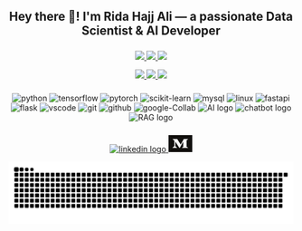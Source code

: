 <h2 align="center">Hey there 👋! I'm Rida Hajj Ali — a passionate Data Scientist & AI Developer</h2>


###

<a href="https://github.com/vn7n24fzkq/github-profile-summary-cards">
    <p align="center">
        <img src="https://github-profile-summary-cards.vercel.app/api/cards/profile-details?username=RidaHajjAli&theme=github_dark">
        <img src="https://github-profile-summary-cards.vercel.app/api/cards/productive-time?username=RidaHajjAli&theme=github_dark&utcOffset=3">
        <img src="https://github-profile-summary-cards.vercel.app/api/cards/most-commit-language?username=RidaHajjAli&theme=github_dark">
</a>

<p align="center">
    <a href="https://wakatime.com/@RidaHajjAli">
      <img src="https://wakatime.com/badge/user/847d9477-bdf4-4be9-9660-993eb1665dc7.svg">
    </a>
    <a href="https://github.com/antonkomarev/github-profile-views-counter">
      <img src="https://komarev.com/ghpvc/?username=RidaHajjAli&style=flat-square&label=Views"/>
    </a>
    <a href="https://yhype.me/">
      <img src="https://hit.yhype.me/github/profile?user_id=4661021"/>
    </a>
</p>


###

<div align="center">
  <img src="https://skillicons.dev/icons?i=python" height="30" alt="python" />
  <img src="https://skillicons.dev/icons?i=tensorflow" height="30" alt="tensorflow" />
  <img src="https://skillicons.dev/icons?i=pytorch" height="30" alt="pytorch" />
  <img src="https://skillicons.dev/icons?i=sklearn" height="30" alt="scikit-learn" />
  <img src="https://skillicons.dev/icons?i=mysql" height="30" alt="mysql" />
  <img src="https://skillicons.dev/icons?i=linux" height="30" alt="linux" />
  <img src="https://skillicons.dev/icons?i=fastapi" height="30" alt="fastapi" />
  <img src="https://skillicons.dev/icons?i=flask" height="30" alt="flask" />
  <img src="https://skillicons.dev/icons?i=vscode" height="30" alt="vscode" />
  <img src="https://skillicons.dev/icons?i=git" height="30" alt="git" />
  <img src="https://skillicons.dev/icons?i=github" height="30" alt="github" />
  <img src="https://img.icons8.com/?size=100&id=lOqoeP2Zy02f&format=png&color=000000" height="30" alt="google-Collab" />
  <img src="https://img.icons8.com/ios-filled/50/000000/artificial-intelligence.png" height="30" alt="AI logo" />
  <img src="https://static.thenounproject.com/png/chatbot-icon-852157-512.png" height="30" alt="chatbot logo" />
  <img src="https://img.icons8.com/ios-filled/50/database.png" height="30" alt="RAG logo" />
</div>

###

<div align="center">
  <a href="https://www.linkedin.com/in/ridahajjali/" target="_blank">
    <img src="https://raw.githubusercontent.com/maurodesouza/profile-readme-generator/master/src/assets/icons/social/linkedin/default.svg" width="42" height="30" alt="linkedin logo" />
  </a>
  <a href="https://medium.com/@ridahajali8" target="_blank">
    <img src="https://raw.githubusercontent.com/edent/SuperTinyIcons/master/images/svg/medium.svg" width="42" height="30" alt="medium logo" />
  </a>
</div>

<p align="center">
  <picture>
    <source media="(prefers-color-scheme: dark)" srcset="https://raw.githubusercontent.com/RidaHajjAli/RidaHajjAli/refs/heads/main/output/pacman-contribution-graph.svg>
    <source media="(prefers-color-scheme: light)" srcset="https://raw.githubusercontent.com/RidaHajjAli/RidaHajjAli/refs/heads/main/output/pacman-contribution-graph.svg">
    <img alt="pacman contribution graph" src="https://raw.githubusercontent.com/RidaHajjAli/RidaHajjAli/refs/heads/main/output/pacman-contribution-graph.svg" style="max-width: 100%;" />
  </picture>
</p>
